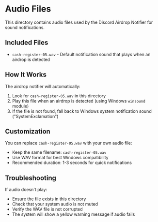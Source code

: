 # Audio Files

This directory contains audio files used by the Discord Airdrop Notifier for sound notifications.

## Included Files

- `cash-register-05.wav` - Default notification sound that plays when an airdrop is detected

## How It Works

The airdrop notifier will automatically:
1. Look for `cash-register-05.wav` in this directory
2. Play this file when an airdrop is detected (using Windows `winsound` module)
3. If the file is not found, fall back to Windows system notification sound ("SystemExclamation")

## Customization

You can replace `cash-register-05.wav` with your own audio file:
- Keep the same filename: `cash-register-05.wav`
- Use WAV format for best Windows compatibility
- Recommended duration: 1-3 seconds for quick notifications

## Troubleshooting

If audio doesn't play:
- Ensure the file exists in this directory
- Check that your system audio is not muted
- Verify the WAV file is not corrupted
- The system will show a yellow warning message if audio fails
